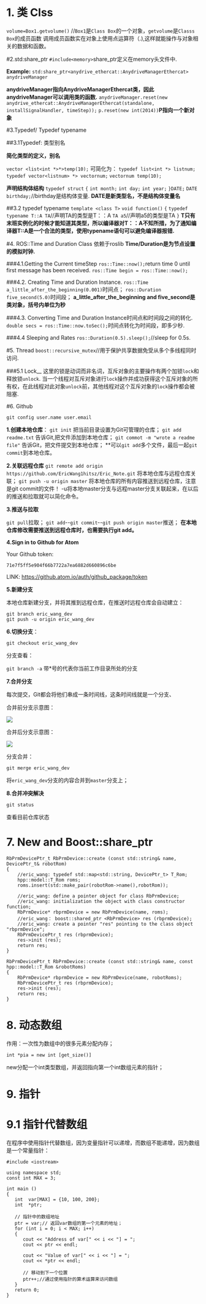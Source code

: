 # 1. 类 Clss
`volume=Box1.getvolume()`
//`Box1`是`Class Box`的一个对象，`getvolume`是`Classs Box`的成员函数
调用成员函数实在对象上使用点运算符（.),这样就能操作与对象相关的数据和函数。

#2.std:share_ptr
`#include<memory>`share_ptr定义在memory头文件中.

**Example:**
`std:share_ptr<anydrive_ethercat::AnydriveManagerEthercat> anydriveManager`

**anydriveManager指向AnydriveManagerEthercat类，因此anydriveManager可以调用类的函数.**
`anydriveManager.reset(new anydrive_ethercat::AnydriveManagerEthercat(standalone, installSignalHandler, timeStep));`
`p.reset(new int(2014))`**P指向一个新对象**

#3.Typedef/  Typedef typename

##3.1Typedef: 类型别名

**简化类型的定义，别名**

`vector <list<int *>*>temp(10);`
可简化为：
`typedef list<int *> listnum;`
`typedef vector<listnum> *> vectornum;`
`vectornum temp(10);`

**声明结构体结构**
`typedef struct`
`{`
  `int month;`
  `int day;`
  `int year;`
  `}DATE;`
`DATE birthday;`//birthday是结构体变量.
**DATE是新类型名，不是结构体变量名**

##3.2 typedef typename
`template <class T>`
`void function()`
`{`
  `typedef typename T::A TA`//声明TA的类型是T：：A
  `TA a5`//声明a5的类型是TA
  `}`
**T只有末班实例化的时候才能知道其类型，所以编译器对T：：A不知所措，为了通知编译器T::A是一个合法的类型，使用typename语句可以避免编译器报错.**

#4. ROS::Time and Duration Class 依赖于roslib
**Time/Duration是为节点设置的模拟时钟.**

###4.1.Getting the Current timeStep
`ros::Time::now();`return time 0 until first message has been received.
`ros::Time begin = ros::Time::now();`

###4.2. Creating Time and Duration Instance.
`ros::Time a_little_after_the_beginning(0.001)`时间点；
`ros::Duration five_second(5.0)`时间段；
**a_little_after_the_beginning and five_second是类对象，括号内单位为秒**

###4.3. Converting Time and Duration Instance时间点和时间段之间的转化.
`double secs = ros::Time::now.toSec();`时间点转化为时间段，即多少秒.

###4.4 Sleeping and Rates
`ros::Duration(0.5).sleep();`//sleep for 0.5s.

#5. Thread
`boost::recursive_mutex`//用于保护共享数据免受从多个多线程同时访问.

###5.1 Lock__
这里的锁是动词而非名词，互斥对象的主要操作有两个加锁`lock`和释放锁`unlock`.
当一个线程对互斥对象进行`lock`操作并成功获得这个互斥对象的所有权，在此线程对此对象`unlock`前，其他线程对这个互斥对象的`lock`操作都会被阻塞.

#6. Github

`git config user.name user.email`

**1.创建本地仓库**：
`git init` 把当前目录设置为Git可管理的仓库；
`git add readme.txt` 告诉Git,把文件添加到本地仓库；
`git commot -m "wrote a readme file"` 告诉Git，把文件提交到本地仓库；
**可以`git add`多个文件，最后一起`git commit`到本地仓库。

**2.关联远程仓库**
`git remote add origin https://github.com/EricWang1hitsz/Eric_Note.git` 将本地仓库与远程仓库关联；
`git push -u origin master` 将本地仓库的所有内容推送到远程仓库，注意是git commit的文件！
<kdb>-u<kdb>将本地master分支与远程master分支关联起来，在以后的推送和拉取就可以简化命令。

**3.推送与拉取**

`git pull`拉取；
`git add`--`git commit`--`git push origin master`推送；
**在本地仓库修改需要推送到远程仓库时，也需要执行<kdb>git add<kdb>。**

**4.Sign in to Github for Atom**

Your Github token:

``71e7f5ff5e904f66b7722a7ea6882d660896c6be``

LINK: https://github.atom.io/auth/github_package/token

**5.新建分支**

本地仓库新建分支，并将其推到远程仓库，在推送时远程仓库会自动建立：
````
git branch eric_wang_dev
git push -u origin eric_wang_dev
````
**6.切换分支**：

``git checkout eric_wang_dev``

分支查看：

``git branch -a`` 带*号的代表你当前工作目录所处的分支

**7.合并分支**

每次提交，Git都会将他们串成一条时间线，这条时间线就是一个分支、

合并前分支示意图：

![](assets/markdown-img-paste-20191005211320354.png)

合并后分支示意图：

![](assets/markdown-img-paste-20191005211855879.png)

分支合并：

``git merge eric_wang_dev``

将``eric_wang_dev``分支的内容合并到``master``分支上；

**8.合并冲突解决**

``git status``

查看目前仓库状态



# 7. New and Boost::share_ptr

````
RbPrmDevicePtr_t RbPrmDevice::create (const std::string& name, DevicePtr_t& robotRom)
{
    //eric_wang: typedef std::map<std::string, DevicePtr_t> T_Rom;
    hpp::model::T_Rom roms;
    roms.insert(std::make_pair(robotRom->name(),robotRom));

    //eric_wang: define a pointer object for class RbPrmDevice;
    //eric_wang: initialization the object with class constructor function;
    RbPrmDevice* rbprmDevice = new RbPrmDevice(name, roms);
    //eric_wang： boost::shared_ptr <RbPrmDevice> res (rbprmDevice);
    //eric_wang: create a pointer "res" pointing to the class object "rbprmDevice";
    RbPrmDevicePtr_t res (rbprmDevice);
    res->init (res);
    return res;
}

RbPrmDevicePtr_t RbPrmDevice::create (const std::string& name, const hpp::model::T_Rom &robotRoms)
{
    RbPrmDevice* rbprmDevice = new RbPrmDevice(name, robotRoms);
    RbPrmDevicePtr_t res (rbprmDevice);
    res->init (res);
    return res;
}
````

# 8. 动态数组

作用：一次性为数组中的很多元素分配内存；

``int *pia = new int [get_size()]``

new分配一个int类型数组，并返回指向第一个int数组元素的指针；

# 9. 指针

# 9.1 指针代替数组

在程序中使用指针代替数组，因为变量指针可以递增，而数组不能递增，因为数组是一个常量指针：

````
#include <iostream>

using namespace std;
const int MAX = 3;

int main ()
{
   int  var[MAX] = {10, 100, 200};
   int  *ptr;

   // 指针中的数组地址
   ptr = var;// 返回var数组的第一个元素的地址；
   for (int i = 0; i < MAX; i++)
   {
      cout << "Address of var[" << i << "] = ";
      cout << ptr << endl;

      cout << "Value of var[" << i << "] = ";
      cout << *ptr << endl;

      // 移动到下一个位置
      ptr++;//通过使用指针的算术运算来访问数组
   }
   return 0;
}

````
